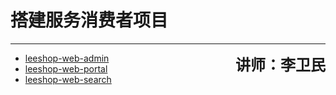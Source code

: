 # 搭建服务消费者项目

---

<span style="float:right; font-size:24px;"><strong>讲师：李卫民</strong></span>

* [leeshop-web-admin](/chapter5/leeshop-web-admin.md)
* [leeshop-web-portal](/chapter5/leeshop-web-portal.md)
* [leeshop-web-search](/chapter5/leeshop-web-search.md)